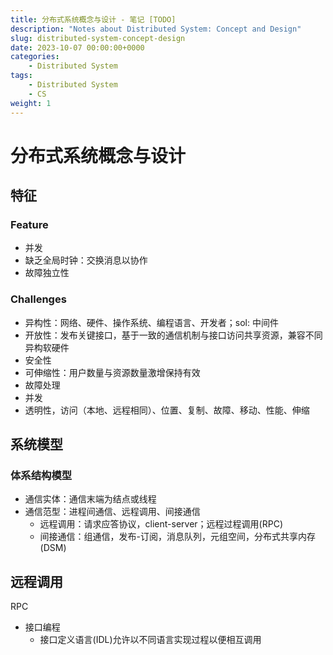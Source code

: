 ```yaml
---
title: 分布式系统概念与设计 - 笔记 [TODO]
description: "Notes about Distributed System: Concept and Design"
slug: distributed-system-concept-design
date: 2023-10-07 00:00:00+0000
categories:
    - Distributed System
tags:
    - Distributed System
    - CS
weight: 1
---
```


# 分布式系统概念与设计

## 特征

### Feature

- 并发
- 缺乏全局时钟：交换消息以协作
- 故障独立性

### Challenges

- 异构性：网络、硬件、操作系统、编程语言、开发者；sol: 中间件
- 开放性：发布关键接口，基于一致的通信机制与接口访问共享资源，兼容不同异构软硬件
- 安全性
- 可伸缩性：用户数量与资源数量激增保持有效
- 故障处理
- 并发
- 透明性，访问（本地、远程相同）、位置、复制、故障、移动、性能、伸缩

## 系统模型

### 体系结构模型

- 通信实体：通信末端为结点或线程
- 通信范型：进程间通信、远程调用、间接通信
	- 远程调用：请求应答协议，client-server；远程过程调用(RPC)
	- 间接通信：组通信，发布-订阅，消息队列，元组空间，分布式共享内存(DSM)


## 远程调用

RPC

- 接口编程
	- 接口定义语言(IDL)允许以不同语言实现过程以便相互调用